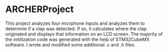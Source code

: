 # ARCHERProject

This project analyzes four micrphone inputs and analyzes them to determine if a clap was detected. If so, it calculates where the clap originated and displays that information on an LCD screen. The majority of the initilization code was generated with the help of STM32CubeMX software. I wrote and modified some additional .c and .h files. 
